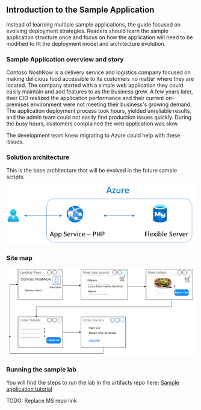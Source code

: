 ## Introduction to the Sample Application

Instead of learning multiple sample applications, the guide focused on evolving deployment strategies. Readers should learn the sample application structure once and focus on how the application will need to be modified to fit the deployment model and architecture evolution.

### Sample Application overview and story

Contoso NoshNow is a delivery service and logistics company focused on making delicious food accessible to its customers no matter where they are located. The company started with a simple web application they could easily maintain and add features to as the business grew. A few years later, their CIO realized the application performance and their current on-premises environment were not meeting their business's growing demand. The application deployment process took hours, yielded unreliable results, and the admin team could not easily find production issues quickly. During the busy hours, customers complained the web application was slow.

The development team knew migrating to Azure could help with these issues.

### Solution architecture

This is the base architecture that will be evolved in the future sample scripts.

![](media/sample-app-level-1-architecture.png)

### Site map

![](media/sample-app-site-map.png)

### Running the sample lab

You will find the steps to run the lab in the artifacts repo here: [Sample application tutorial](./../artifacts/00-Sample-App/README.md)

TODO: Replace MS repo link
